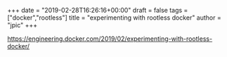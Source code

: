+++
date = "2019-02-28T16:26:16+00:00"
draft = false
tags = ["docker","rootless"]
title = "experimenting with rootless docker"
author = "jpic"
+++

https://engineering.docker.com/2019/02/experimenting-with-rootless-docker/



